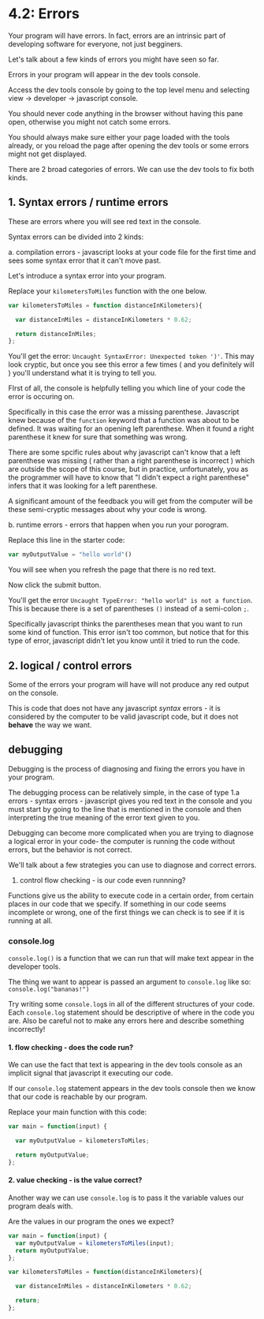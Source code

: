 # 4.2: Errors

Your program will have errors. In fact, errors are an intrinsic part of developing software for everyone, not just begginers.

Let's talk about a few kinds of errors you might have seen so far.

Errors in your program will appear in the dev tools console.

Access the dev tools console by going to the top level menu and selecting view -&gt; developer -&gt; javascript console.

You should never code anything in the browser without having this pane open, otherwise you might not catch some errors.

You should always make sure either your page loaded with the tools already, or you reload the page after opening the dev tools or some errors might not get displayed.

There are 2 broad categories of errors. We can use the dev tools to fix both kinds.

## 1. Syntax errors / runtime errors

These are errors where you will see red text in the console.

Syntax errors can be divided into 2 kinds:

a. compilation errors - javascript looks at your code file for the first time and sees some syntax error that it can't move past.

Let's introduce a syntax error into your program.

Replace your `kilometersToMiles` function with the one below.

```javascript
var kilometersToMiles = function distanceInKilometers){

  var distanceInMiles = distanceInKilometers * 0.62;

  return distanceInMiles;
};
```

You'll get the error: `Uncaught SyntaxError: Unexpected token ')'`. This may look cryptic, but once you see this error a few times \( and you definitely will \) you'll understand what it is trying to tell you.

FIrst of all, the console is helpfully telling you which line of your code the error is occuring on.

Specifically in this case the error was a missing parenthese. Javascript knew because of the `function` keyword that a function was about to be defined. It was waiting for an opening left parenthese. When it found a right parenthese it knew for sure that something was wrong.

There are some spcific rules about why javascript can't know that a left parenthese was missing \( rather than a right parenthese is incorrect \) which are outside the scope of this course, but in practice, unfortunately, you as the programmer will have to know that "I didn't expect a right parenthese" infers that it was looking for a left parenthese.

A significant amount of the feedback you will get from the computer will be these semi-cryptic messages about why your code is wrong.

b. runtime errors - errors that happen when you run your porogram.

Replace this line in the starter code:

```javascript
var myOutputValue = "hello world"()
```

You will see when you refresh the page that there is no red text.

Now click the submit button.

You'll get the error `Uncaught TypeError: "hello world" is not a function`. This is because there is a set of parentheses `()` instead of a semi-colon `;`.

Specifically javascript thinks the parentheses mean that you want to run some kind of function. This error isn't too common, but notice that for this type of error, javascript didn't let you know until it tried to run the code.

## 2. logical / control errors

Some of the errors your program will have will not produce any red output on the console.

This is code that does not have any javascript _syntax_ errors - it is considered by the computer to be valid javascript code, but it does not **behave** the way we want.

## debugging

Debugging is the process of diagnosing and fixing the errors you have in your program.

The debugging process can be relatively simple, in the case of type 1.a errors - syntax errors - javascript gives you red text in the console and you must start by going to the line that is mentioned in the console and then interpreting the true meaning of the error text given to you.

Debugging can become more complicated when you are trying to diagnose a logical error in your code- the computer is running the code without errors, but the behavior is not correct.

We'll talk about a few strategies you can use to diagnose and correct errors.

1. control flow checking - is our code even runnning?

Functions give us the ability to execute code in a certain order, from certain places in our code that we specify. If something in our code seems incomplete or wrong, one of the first things we can check is to see if it is running at all.

### console.log

`console.log()` is a function that we can run that will make text appear in the developer tools.

The thing we want to appear is passed an argument to `console.log` like so: `console.log("bananas!")`

Try writing some `console.log`s in all of the different structures of your code. Each `console.log` statement should be descriptive of where in the code you are. Also be careful not to make any errors here and describe something incorrectly!

#### 1. flow checking - does the code run?

We can use the fact that text is appearing in the dev tools console as an implicit signal that javascript it executing our code.

If our `console.log` statement appears in the dev tools console then we know that our code is reachable by our program.

Replace your main function with this code:

```javascript
var main = function(input) {

  var myOutputValue = kilometersToMiles;

  return myOutputValue;
};
```

#### 2. value checking - is the value correct?

Another way we can use `console.log` is to pass it the variable values our program deals with.

Are the values in our program the ones we expect?

```javascript
var main = function(input) {
  var myOutputValue = kilometersToMiles(input);
  return myOutputValue;
};

var kilometersToMiles = function(distanceInKilometers){

  var distanceInMiles = distanceInKilometers * 0.62;

  return;
};
```

